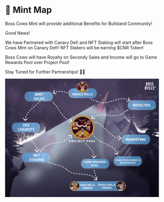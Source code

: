 # 📜 Mint Map

Boss Cows Mint will provide additional Benefits for Bullsland Community!

Good News!

We have Partnered with Canary Defi and NFT Staking will start after Boss Cows Mint on Canary Defi! NFT Stakers will be earning $CNR Token!

Boss Cows will have Royalty on Secondy Sales and Income will go to Game Rewards Pool over Project Pool!

Stay Tuned for Further Partnerships! 🐂🐄

![](../.gitbook/assets/flowchart-female-bulls-boss-bulls.jpg)
